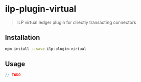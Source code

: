 # ilp-plugin-virtual

> ILP virtual ledger plugin for directly transacting connectors

## Installation

``` sh
npm install --save ilp-plugin-virtual
```

## Usage

``` js
// TODO
```
